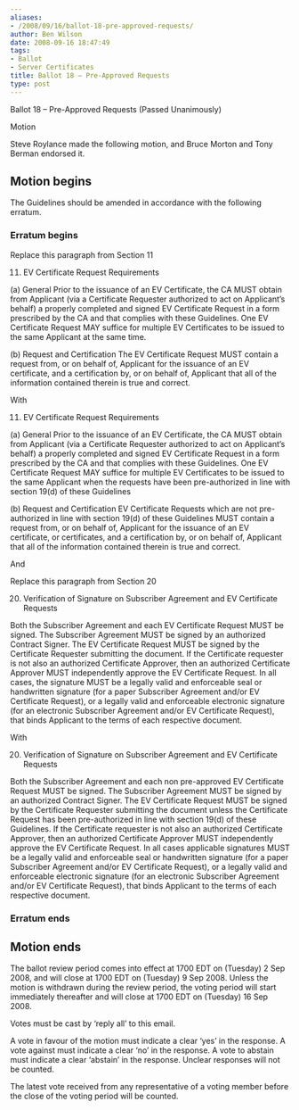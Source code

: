 ```yaml
---
aliases:
- /2008/09/16/ballot-18-pre-approved-requests/
author: Ben Wilson
date: 2008-09-16 18:47:49
tags:
- Ballot
- Server Certificates
title: Ballot 18 – Pre-Approved Requests
type: post
---
```


Ballot 18 – Pre-Approved Requests (Passed Unanimously)

Motion

Steve Roylance made the following motion, and Bruce Morton and Tony Berman endorsed it.

## Motion begins

The Guidelines should be amended in accordance with the following erratum.

### Erratum begins

Replace this paragraph from Section 11

11. EV Certificate Request Requirements

(a) General Prior to the issuance of an EV Certificate, the CA MUST obtain from Applicant (via a Certificate Requester authorized to act on Applicant’s behalf) a properly completed and signed EV Certificate Request in a form prescribed by the CA and that complies with these Guidelines. One EV Certificate Request MAY suffice for multiple EV Certificates to be issued to the same Applicant at the same time.

(b) Request and Certification The EV Certificate Request MUST contain a request from, or on behalf of, Applicant for the issuance of an EV certificate, and a certification by, or on behalf of, Applicant that all of the information contained therein is true and correct.

With

11. EV Certificate Request Requirements

(a) General Prior to the issuance of an EV Certificate, the CA MUST obtain from Applicant (via a Certificate Requester authorized to act on Applicant’s behalf) a properly completed and signed EV Certificate Request in a form prescribed by the CA and that complies with these Guidelines. One EV Certificate Request MAY suffice for multiple EV Certificates to be issued to the same Applicant when the requests have been pre-authorized in line with section 19(d) of these Guidelines

(b) Request and Certification EV Certificate Requests which are not pre-authorized in line with section 19(d) of these Guidelines MUST contain a request from, or on behalf of, Applicant for the issuance of an EV certificate, or certificates, and a certification by, or on behalf of, Applicant that all of the information contained therein is true and correct.

And

Replace this paragraph from Section 20

20. Verification of Signature on Subscriber Agreement and EV Certificate Requests

Both the Subscriber Agreement and each EV Certificate Request MUST be signed. The Subscriber Agreement MUST be signed by an authorized Contract Signer. The EV Certificate Request MUST be signed by the Certificate Requester submitting the document. If the Certificate requester is not also an authorized Certificate Approver, then an authorized Certificate Approver MUST independently approve the EV Certificate Request. In all cases, the signature MUST be a legally valid and enforceable seal or handwritten signature (for a paper Subscriber Agreement and/or EV Certificate Request), or a legally valid and enforceable electronic signature (for an electronic Subscriber Agreement and/or EV Certificate Request), that binds Applicant to the terms of each respective document.

With

20. Verification of Signature on Subscriber Agreement and EV Certificate Requests

Both the Subscriber Agreement and each non pre-approved EV Certificate Request MUST be signed. The Subscriber Agreement MUST be signed by an authorized Contract Signer. The EV Certificate Request MUST be signed by the Certificate Requester submitting the document unless the Certificate Request has been pre-authorized in line with section 19(d) of these Guidelines. If the Certificate requester is not also an authorized Certificate Approver, then an authorized Certificate Approver MUST independently approve the EV Certificate Request. In all cases applicable signatures MUST be a legally valid and enforceable seal or handwritten signature (for a paper Subscriber Agreement and/or EV Certificate Request), or a legally valid and enforceable electronic signature (for an electronic Subscriber Agreement and/or EV Certificate Request), that binds Applicant to the terms of each respective document.

### Erratum ends

## Motion ends

The ballot review period comes into effect at 1700 EDT on (Tuesday) 2 Sep 2008, and will close at 1700 EDT on (Tuesday) 9 Sep 2008. Unless the motion is withdrawn during the review period, the voting period will start immediately thereafter and will close at 1700 EDT on (Tuesday) 16 Sep 2008.

Votes must be cast by ‘reply all’ to this email.

A vote in favour of the motion must indicate a clear ‘yes’ in the response. A vote against must indicate a clear ‘no’ in the response. A vote to abstain must indicate a clear ‘abstain’ in the response. Unclear responses will not be counted.

The latest vote received from any representative of a voting member before the close of the voting period will be counted.